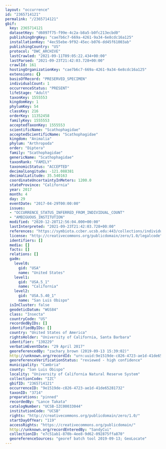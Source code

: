 ```yaml
---
layout: "occurrence"
id: "2365714121"
permalink: "/2365714121"
gbif:
  key: 2365714121
  datasetKey: "d6097f75-f99e-4c2a-b8a5-b0fc213ecbd0"
  publishingOrgKey: "cae7b6c7-669a-4261-9a34-6e8cdc16a125"
  installationKey: "4ec55ebe-9f92-45ec-b076-dd45f61003ab"
  publishingCountry: "US"
  protocol: "DWC_ARCHIVE"
  lastCrawled: "2021-09-11T09:05:22.434+00:00"
  lastParsed: "2021-09-23T21:42:03.728+00:00"
  crawlId: 161
  hostingOrganizationKey: "cae7b6c7-669a-4261-9a34-6e8cdc16a125"
  extensions: {}
  basisOfRecord: "PRESERVED_SPECIMEN"
  individualCount: 1
  occurrenceStatus: "PRESENT"
  lifeStage: "Adult"
  taxonKey: 1555553
  kingdomKey: 1
  phylumKey: 54
  classKey: 216
  orderKey: 11352458
  familyKey: 1555553
  acceptedTaxonKey: 1555553
  scientificName: "Scathophagidae"
  acceptedScientificName: "Scathophagidae"
  kingdom: "Animalia"
  phylum: "Arthropoda"
  order: "Diptera"
  family: "Scathophagidae"
  genericName: "Scathophagidae"
  taxonRank: "FAMILY"
  taxonomicStatus: "ACCEPTED"
  decimalLongitude: -121.088381
  decimalLatitude: 35.540163
  coordinateUncertaintyInMeters: 1200.0
  stateProvince: "California"
  year: 2017
  month: 4
  day: 29
  eventDate: "2017-04-29T00:00:00"
  issues:
  - "OCCURRENCE_STATUS_INFERRED_FROM_INDIVIDUAL_COUNT"
  - "AMBIGUOUS_INSTITUTION"
  modified: "2020-12-28T12:56:04.000+00:00"
  lastInterpreted: "2021-09-23T21:42:03.728+00:00"
  references: "https://symbiota.ccber.ucsb.edu:443/collections/individual/index.php?occid=130229"
  license: "http://creativecommons.org/publicdomain/zero/1.0/legalcode"
  identifiers: []
  media: []
  facts: []
  relations: []
  gadm:
    level0:
      gid: "USA"
      name: "United States"
    level1:
      gid: "USA.5_1"
      name: "California"
    level2:
      gid: "USA.5.40_1"
      name: "San Luis Obispo"
  isInCluster: false
  geodeticDatum: "WGS84"
  class: "Insecta"
  countryCode: "US"
  recordedByIDs: []
  identifiedByIDs: []
  country: "United States of America"
  rightsHolder: "University of California, Santa Barbara"
  identifier: "130229"
  verbatimEventDate: "29 April 2017"
  georeferencedBy: "zachary_brown (2019-09-13 15:39:02)"
  http://unknown.org/recordId: "urn:uuid:9e1519de-c826-4723-ae1d-41de65281732"
  georeferenceVerificationStatus: "reviewed - high confidence"
  municipality: "Cambria"
  county: "San Luis Obispo"
  locality: "University of California Natural Reserve System"
  collectionCode: "IZC"
  gbifID: "2365714121"
  occurrenceID: "9e1519de-c826-4723-ae1d-41de65281732"
  taxonID: "3714"
  preparations: "pinned"
  recordedBy: "Lance Takata"
  catalogNumber: "UCSB-IZC00033044"
  institutionCode: "UCSB"
  rights: "http://creativecommons.org/publicdomain/zero/1.0/"
  startDayOfYear: "119"
  accessRights: "https://creativecommons.org/publicdomain/"
  http://unknown.org/recordEnteredBy: "SandyCui"
  collectionID: "e7c51ab1-870b-4ee8-9d62-092875ffa870"
  georeferenceSources: "georef batch tool 2019-09-13; GeoLocate"
---
```

